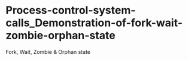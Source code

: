 # Process-control-system-calls_Demonstration-of-fork-wait-zombie-orphan-state
 Fork, Wait, Zombie &amp; Orphan state
